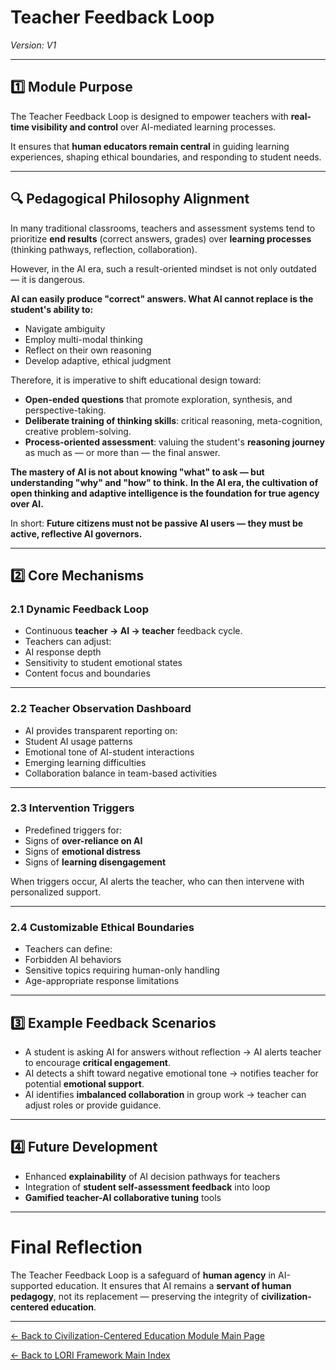 # Teacher Feedback Loop
*Version: V1*

---

## 1️⃣ Module Purpose

The Teacher Feedback Loop is designed to empower teachers with **real-time visibility and control** over AI-mediated learning processes.

It ensures that **human educators remain central** in guiding learning experiences, shaping ethical boundaries, and responding to student needs.

---

## 🔍 Pedagogical Philosophy Alignment

In many traditional classrooms, teachers and assessment systems tend to prioritize **end results** (correct answers, grades) over **learning processes** (thinking pathways, reflection, collaboration).

However, in the AI era, such a result-oriented mindset is not only outdated — it is dangerous.

**AI can easily produce "correct" answers. What AI cannot replace is the student's ability to:**
- Navigate ambiguity
- Employ multi-modal thinking
- Reflect on their own reasoning
- Develop adaptive, ethical judgment

Therefore, it is imperative to shift educational design toward:
- **Open-ended questions** that promote exploration, synthesis, and perspective-taking.
- **Deliberate training of thinking skills**: critical reasoning, meta-cognition, creative problem-solving.
- **Process-oriented assessment**: valuing the student's **reasoning journey** as much as — or more than — the final answer.

**The mastery of AI is not about knowing "what" to ask — but understanding "why" and "how" to think.**
**In the AI era, the cultivation of open thinking and adaptive intelligence is the foundation for true agency over AI.**

In short: **Future citizens must not be passive AI users — they must be active, reflective AI governors.**

---

## 2️⃣ Core Mechanisms

### 2.1 Dynamic Feedback Loop

- Continuous **teacher → AI → teacher** feedback cycle.
- Teachers can adjust:
- AI response depth
- Sensitivity to student emotional states
- Content focus and boundaries

---

### 2.2 Teacher Observation Dashboard

- AI provides transparent reporting on:
- Student AI usage patterns
- Emotional tone of AI-student interactions
- Emerging learning difficulties
- Collaboration balance in team-based activities

---

### 2.3 Intervention Triggers

- Predefined triggers for:
- Signs of **over-reliance on AI**
- Signs of **emotional distress**
- Signs of **learning disengagement**

When triggers occur, AI alerts the teacher, who can then intervene with personalized support.

---

### 2.4 Customizable Ethical Boundaries

- Teachers can define:
- Forbidden AI behaviors
- Sensitive topics requiring human-only handling
- Age-appropriate response limitations

---

## 3️⃣ Example Feedback Scenarios

- A student is asking AI for answers without reflection → AI alerts teacher to encourage **critical engagement**.
- AI detects a shift toward negative emotional tone → notifies teacher for potential **emotional support**.
- AI identifies **imbalanced collaboration** in group work → teacher can adjust roles or provide guidance.

---

## 4️⃣ Future Development

- Enhanced **explainability** of AI decision pathways for teachers
- Integration of **student self-assessment feedback** into loop
- **Gamified teacher-AI collaborative tuning** tools

---

# Final Reflection

The Teacher Feedback Loop is a safeguard of **human agency** in AI-supported education.
It ensures that AI remains a **servant of human pedagogy**, not its replacement — preserving the integrity of **civilization-centered education**.

---

[← Back to Civilization-Centered Education Module Main Page](index.md)

[← Back to LORI Framework Main Index](../../index.md)
